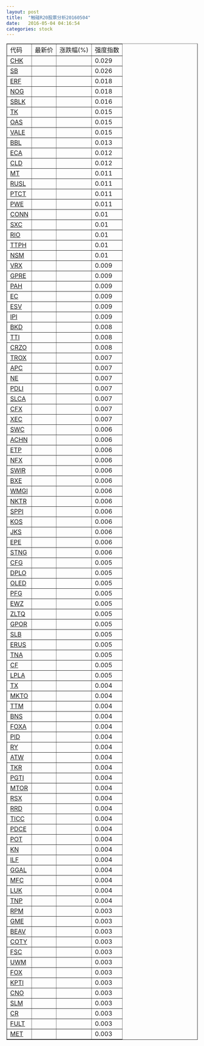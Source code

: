 ```yaml
---
layout: post
title:  "触碰R20股票分析20160504"
date:   2016-05-04 04:16:54
categories: stock
---
```

<script type="text/javascript">
var stockList = []
stockList.push('gb_chk');
stockList.push('gb_sb');
stockList.push('gb_erf');
stockList.push('gb_nog');
stockList.push('gb_sblk');
stockList.push('gb_tk');
stockList.push('gb_oas');
stockList.push('gb_vale');
stockList.push('gb_bbl');
stockList.push('gb_eca');
stockList.push('gb_cld');
stockList.push('gb_mt');
stockList.push('gb_rusl');
stockList.push('gb_ptct');
stockList.push('gb_pwe');
stockList.push('gb_conn');
stockList.push('gb_sxc');
stockList.push('gb_rio');
stockList.push('gb_ttph');
stockList.push('gb_nsm');
stockList.push('gb_vrx');
stockList.push('gb_gpre');
stockList.push('gb_pah');
stockList.push('gb_ec');
stockList.push('gb_esv');
stockList.push('gb_ipi');
stockList.push('gb_bkd');
stockList.push('gb_tti');
stockList.push('gb_crzo');
stockList.push('gb_trox');
stockList.push('gb_apc');
stockList.push('gb_ne');
stockList.push('gb_pdli');
stockList.push('gb_slca');
stockList.push('gb_cfx');
stockList.push('gb_xec');
stockList.push('gb_swc');
stockList.push('gb_achn');
stockList.push('gb_etp');
stockList.push('gb_nfx');
stockList.push('gb_swir');
stockList.push('gb_bxe');
stockList.push('gb_wmgi');
stockList.push('gb_nktr');
stockList.push('gb_sppi');
stockList.push('gb_kos');
stockList.push('gb_jks');
stockList.push('gb_epe');
stockList.push('gb_stng');
stockList.push('gb_cfg');
stockList.push('gb_dplo');
stockList.push('gb_oled');
stockList.push('gb_pfg');
stockList.push('gb_ewz');
stockList.push('gb_zltq');
stockList.push('gb_gpor');
stockList.push('gb_slb');
stockList.push('gb_erus');
stockList.push('gb_tna');
stockList.push('gb_cf');
stockList.push('gb_lpla');
stockList.push('gb_tx');
stockList.push('gb_mkto');
stockList.push('gb_ttm');
stockList.push('gb_bns');
stockList.push('gb_foxa');
stockList.push('gb_pid');
stockList.push('gb_ry');
stockList.push('gb_atw');
stockList.push('gb_tkr');
stockList.push('gb_pgti');
stockList.push('gb_mtor');
stockList.push('gb_rsx');
stockList.push('gb_rrd');
stockList.push('gb_ticc');
stockList.push('gb_pdce');
stockList.push('gb_pot');
stockList.push('gb_kn');
stockList.push('gb_ilf');
stockList.push('gb_ggal');
stockList.push('gb_mfc');
stockList.push('gb_luk');
stockList.push('gb_tnp');
stockList.push('gb_rpm');
stockList.push('gb_gme');
stockList.push('gb_beav');
stockList.push('gb_coty');
stockList.push('gb_fsc');
stockList.push('gb_uwm');
stockList.push('gb_fox');
stockList.push('gb_kpti');
stockList.push('gb_cno');
stockList.push('gb_slm');
stockList.push('gb_cr');
stockList.push('gb_fult');
stockList.push('gb_met');
</script>

<table border="1">
 <tr>
 <td>代码</td>
  <td>最新价</td>
  <td>涨跌幅(%)</td>
 <td>强度指数</td>
</tr>
  <tr id="chk"><td><a href="http://stock.finance.sina.com.cn/usstock/quotes/CHK.html" target="_blank">CHK</a></td><td></td><td></td><td>0.029</td></tr>
  <tr id="sb"><td><a href="http://stock.finance.sina.com.cn/usstock/quotes/SB.html" target="_blank">SB</a></td><td></td><td></td><td>0.026</td></tr>
  <tr id="erf"><td><a href="http://stock.finance.sina.com.cn/usstock/quotes/ERF.html" target="_blank">ERF</a></td><td></td><td></td><td>0.018</td></tr>
  <tr id="nog"><td><a href="http://stock.finance.sina.com.cn/usstock/quotes/NOG.html" target="_blank">NOG</a></td><td></td><td></td><td>0.018</td></tr>
  <tr id="sblk"><td><a href="http://stock.finance.sina.com.cn/usstock/quotes/SBLK.html" target="_blank">SBLK</a></td><td></td><td></td><td>0.016</td></tr>
  <tr id="tk"><td><a href="http://stock.finance.sina.com.cn/usstock/quotes/TK.html" target="_blank">TK</a></td><td></td><td></td><td>0.015</td></tr>
  <tr id="oas"><td><a href="http://stock.finance.sina.com.cn/usstock/quotes/OAS.html" target="_blank">OAS</a></td><td></td><td></td><td>0.015</td></tr>
  <tr id="vale"><td><a href="http://stock.finance.sina.com.cn/usstock/quotes/VALE.html" target="_blank">VALE</a></td><td></td><td></td><td>0.015</td></tr>
  <tr id="bbl"><td><a href="http://stock.finance.sina.com.cn/usstock/quotes/BBL.html" target="_blank">BBL</a></td><td></td><td></td><td>0.013</td></tr>
  <tr id="eca"><td><a href="http://stock.finance.sina.com.cn/usstock/quotes/ECA.html" target="_blank">ECA</a></td><td></td><td></td><td>0.012</td></tr>
  <tr id="cld"><td><a href="http://stock.finance.sina.com.cn/usstock/quotes/CLD.html" target="_blank">CLD</a></td><td></td><td></td><td>0.012</td></tr>
  <tr id="mt"><td><a href="http://stock.finance.sina.com.cn/usstock/quotes/MT.html" target="_blank">MT</a></td><td></td><td></td><td>0.011</td></tr>
  <tr id="rusl"><td><a href="http://stock.finance.sina.com.cn/usstock/quotes/RUSL.html" target="_blank">RUSL</a></td><td></td><td></td><td>0.011</td></tr>
  <tr id="ptct"><td><a href="http://stock.finance.sina.com.cn/usstock/quotes/PTCT.html" target="_blank">PTCT</a></td><td></td><td></td><td>0.011</td></tr>
  <tr id="pwe"><td><a href="http://stock.finance.sina.com.cn/usstock/quotes/PWE.html" target="_blank">PWE</a></td><td></td><td></td><td>0.011</td></tr>
  <tr id="conn"><td><a href="http://stock.finance.sina.com.cn/usstock/quotes/CONN.html" target="_blank">CONN</a></td><td></td><td></td><td>0.01</td></tr>
  <tr id="sxc"><td><a href="http://stock.finance.sina.com.cn/usstock/quotes/SXC.html" target="_blank">SXC</a></td><td></td><td></td><td>0.01</td></tr>
  <tr id="rio"><td><a href="http://stock.finance.sina.com.cn/usstock/quotes/RIO.html" target="_blank">RIO</a></td><td></td><td></td><td>0.01</td></tr>
  <tr id="ttph"><td><a href="http://stock.finance.sina.com.cn/usstock/quotes/TTPH.html" target="_blank">TTPH</a></td><td></td><td></td><td>0.01</td></tr>
  <tr id="nsm"><td><a href="http://stock.finance.sina.com.cn/usstock/quotes/NSM.html" target="_blank">NSM</a></td><td></td><td></td><td>0.01</td></tr>
  <tr id="vrx"><td><a href="http://stock.finance.sina.com.cn/usstock/quotes/VRX.html" target="_blank">VRX</a></td><td></td><td></td><td>0.009</td></tr>
  <tr id="gpre"><td><a href="http://stock.finance.sina.com.cn/usstock/quotes/GPRE.html" target="_blank">GPRE</a></td><td></td><td></td><td>0.009</td></tr>
  <tr id="pah"><td><a href="http://stock.finance.sina.com.cn/usstock/quotes/PAH.html" target="_blank">PAH</a></td><td></td><td></td><td>0.009</td></tr>
  <tr id="ec"><td><a href="http://stock.finance.sina.com.cn/usstock/quotes/EC.html" target="_blank">EC</a></td><td></td><td></td><td>0.009</td></tr>
  <tr id="esv"><td><a href="http://stock.finance.sina.com.cn/usstock/quotes/ESV.html" target="_blank">ESV</a></td><td></td><td></td><td>0.009</td></tr>
  <tr id="ipi"><td><a href="http://stock.finance.sina.com.cn/usstock/quotes/IPI.html" target="_blank">IPI</a></td><td></td><td></td><td>0.009</td></tr>
  <tr id="bkd"><td><a href="http://stock.finance.sina.com.cn/usstock/quotes/BKD.html" target="_blank">BKD</a></td><td></td><td></td><td>0.008</td></tr>
  <tr id="tti"><td><a href="http://stock.finance.sina.com.cn/usstock/quotes/TTI.html" target="_blank">TTI</a></td><td></td><td></td><td>0.008</td></tr>
  <tr id="crzo"><td><a href="http://stock.finance.sina.com.cn/usstock/quotes/CRZO.html" target="_blank">CRZO</a></td><td></td><td></td><td>0.008</td></tr>
  <tr id="trox"><td><a href="http://stock.finance.sina.com.cn/usstock/quotes/TROX.html" target="_blank">TROX</a></td><td></td><td></td><td>0.007</td></tr>
  <tr id="apc"><td><a href="http://stock.finance.sina.com.cn/usstock/quotes/APC.html" target="_blank">APC</a></td><td></td><td></td><td>0.007</td></tr>
  <tr id="ne"><td><a href="http://stock.finance.sina.com.cn/usstock/quotes/NE.html" target="_blank">NE</a></td><td></td><td></td><td>0.007</td></tr>
  <tr id="pdli"><td><a href="http://stock.finance.sina.com.cn/usstock/quotes/PDLI.html" target="_blank">PDLI</a></td><td></td><td></td><td>0.007</td></tr>
  <tr id="slca"><td><a href="http://stock.finance.sina.com.cn/usstock/quotes/SLCA.html" target="_blank">SLCA</a></td><td></td><td></td><td>0.007</td></tr>
  <tr id="cfx"><td><a href="http://stock.finance.sina.com.cn/usstock/quotes/CFX.html" target="_blank">CFX</a></td><td></td><td></td><td>0.007</td></tr>
  <tr id="xec"><td><a href="http://stock.finance.sina.com.cn/usstock/quotes/XEC.html" target="_blank">XEC</a></td><td></td><td></td><td>0.007</td></tr>
  <tr id="swc"><td><a href="http://stock.finance.sina.com.cn/usstock/quotes/SWC.html" target="_blank">SWC</a></td><td></td><td></td><td>0.006</td></tr>
  <tr id="achn"><td><a href="http://stock.finance.sina.com.cn/usstock/quotes/ACHN.html" target="_blank">ACHN</a></td><td></td><td></td><td>0.006</td></tr>
  <tr id="etp"><td><a href="http://stock.finance.sina.com.cn/usstock/quotes/ETP.html" target="_blank">ETP</a></td><td></td><td></td><td>0.006</td></tr>
  <tr id="nfx"><td><a href="http://stock.finance.sina.com.cn/usstock/quotes/NFX.html" target="_blank">NFX</a></td><td></td><td></td><td>0.006</td></tr>
  <tr id="swir"><td><a href="http://stock.finance.sina.com.cn/usstock/quotes/SWIR.html" target="_blank">SWIR</a></td><td></td><td></td><td>0.006</td></tr>
  <tr id="bxe"><td><a href="http://stock.finance.sina.com.cn/usstock/quotes/BXE.html" target="_blank">BXE</a></td><td></td><td></td><td>0.006</td></tr>
  <tr id="wmgi"><td><a href="http://stock.finance.sina.com.cn/usstock/quotes/WMGI.html" target="_blank">WMGI</a></td><td></td><td></td><td>0.006</td></tr>
  <tr id="nktr"><td><a href="http://stock.finance.sina.com.cn/usstock/quotes/NKTR.html" target="_blank">NKTR</a></td><td></td><td></td><td>0.006</td></tr>
  <tr id="sppi"><td><a href="http://stock.finance.sina.com.cn/usstock/quotes/SPPI.html" target="_blank">SPPI</a></td><td></td><td></td><td>0.006</td></tr>
  <tr id="kos"><td><a href="http://stock.finance.sina.com.cn/usstock/quotes/KOS.html" target="_blank">KOS</a></td><td></td><td></td><td>0.006</td></tr>
  <tr id="jks"><td><a href="http://stock.finance.sina.com.cn/usstock/quotes/JKS.html" target="_blank">JKS</a></td><td></td><td></td><td>0.006</td></tr>
  <tr id="epe"><td><a href="http://stock.finance.sina.com.cn/usstock/quotes/EPE.html" target="_blank">EPE</a></td><td></td><td></td><td>0.006</td></tr>
  <tr id="stng"><td><a href="http://stock.finance.sina.com.cn/usstock/quotes/STNG.html" target="_blank">STNG</a></td><td></td><td></td><td>0.006</td></tr>
  <tr id="cfg"><td><a href="http://stock.finance.sina.com.cn/usstock/quotes/CFG.html" target="_blank">CFG</a></td><td></td><td></td><td>0.005</td></tr>
  <tr id="dplo"><td><a href="http://stock.finance.sina.com.cn/usstock/quotes/DPLO.html" target="_blank">DPLO</a></td><td></td><td></td><td>0.005</td></tr>
  <tr id="oled"><td><a href="http://stock.finance.sina.com.cn/usstock/quotes/OLED.html" target="_blank">OLED</a></td><td></td><td></td><td>0.005</td></tr>
  <tr id="pfg"><td><a href="http://stock.finance.sina.com.cn/usstock/quotes/PFG.html" target="_blank">PFG</a></td><td></td><td></td><td>0.005</td></tr>
  <tr id="ewz"><td><a href="http://stock.finance.sina.com.cn/usstock/quotes/EWZ.html" target="_blank">EWZ</a></td><td></td><td></td><td>0.005</td></tr>
  <tr id="zltq"><td><a href="http://stock.finance.sina.com.cn/usstock/quotes/ZLTQ.html" target="_blank">ZLTQ</a></td><td></td><td></td><td>0.005</td></tr>
  <tr id="gpor"><td><a href="http://stock.finance.sina.com.cn/usstock/quotes/GPOR.html" target="_blank">GPOR</a></td><td></td><td></td><td>0.005</td></tr>
  <tr id="slb"><td><a href="http://stock.finance.sina.com.cn/usstock/quotes/SLB.html" target="_blank">SLB</a></td><td></td><td></td><td>0.005</td></tr>
  <tr id="erus"><td><a href="http://stock.finance.sina.com.cn/usstock/quotes/ERUS.html" target="_blank">ERUS</a></td><td></td><td></td><td>0.005</td></tr>
  <tr id="tna"><td><a href="http://stock.finance.sina.com.cn/usstock/quotes/TNA.html" target="_blank">TNA</a></td><td></td><td></td><td>0.005</td></tr>
  <tr id="cf"><td><a href="http://stock.finance.sina.com.cn/usstock/quotes/CF.html" target="_blank">CF</a></td><td></td><td></td><td>0.005</td></tr>
  <tr id="lpla"><td><a href="http://stock.finance.sina.com.cn/usstock/quotes/LPLA.html" target="_blank">LPLA</a></td><td></td><td></td><td>0.005</td></tr>
  <tr id="tx"><td><a href="http://stock.finance.sina.com.cn/usstock/quotes/TX.html" target="_blank">TX</a></td><td></td><td></td><td>0.004</td></tr>
  <tr id="mkto"><td><a href="http://stock.finance.sina.com.cn/usstock/quotes/MKTO.html" target="_blank">MKTO</a></td><td></td><td></td><td>0.004</td></tr>
  <tr id="ttm"><td><a href="http://stock.finance.sina.com.cn/usstock/quotes/TTM.html" target="_blank">TTM</a></td><td></td><td></td><td>0.004</td></tr>
  <tr id="bns"><td><a href="http://stock.finance.sina.com.cn/usstock/quotes/BNS.html" target="_blank">BNS</a></td><td></td><td></td><td>0.004</td></tr>
  <tr id="foxa"><td><a href="http://stock.finance.sina.com.cn/usstock/quotes/FOXA.html" target="_blank">FOXA</a></td><td></td><td></td><td>0.004</td></tr>
  <tr id="pid"><td><a href="http://stock.finance.sina.com.cn/usstock/quotes/PID.html" target="_blank">PID</a></td><td></td><td></td><td>0.004</td></tr>
  <tr id="ry"><td><a href="http://stock.finance.sina.com.cn/usstock/quotes/RY.html" target="_blank">RY</a></td><td></td><td></td><td>0.004</td></tr>
  <tr id="atw"><td><a href="http://stock.finance.sina.com.cn/usstock/quotes/ATW.html" target="_blank">ATW</a></td><td></td><td></td><td>0.004</td></tr>
  <tr id="tkr"><td><a href="http://stock.finance.sina.com.cn/usstock/quotes/TKR.html" target="_blank">TKR</a></td><td></td><td></td><td>0.004</td></tr>
  <tr id="pgti"><td><a href="http://stock.finance.sina.com.cn/usstock/quotes/PGTI.html" target="_blank">PGTI</a></td><td></td><td></td><td>0.004</td></tr>
  <tr id="mtor"><td><a href="http://stock.finance.sina.com.cn/usstock/quotes/MTOR.html" target="_blank">MTOR</a></td><td></td><td></td><td>0.004</td></tr>
  <tr id="rsx"><td><a href="http://stock.finance.sina.com.cn/usstock/quotes/RSX.html" target="_blank">RSX</a></td><td></td><td></td><td>0.004</td></tr>
  <tr id="rrd"><td><a href="http://stock.finance.sina.com.cn/usstock/quotes/RRD.html" target="_blank">RRD</a></td><td></td><td></td><td>0.004</td></tr>
  <tr id="ticc"><td><a href="http://stock.finance.sina.com.cn/usstock/quotes/TICC.html" target="_blank">TICC</a></td><td></td><td></td><td>0.004</td></tr>
  <tr id="pdce"><td><a href="http://stock.finance.sina.com.cn/usstock/quotes/PDCE.html" target="_blank">PDCE</a></td><td></td><td></td><td>0.004</td></tr>
  <tr id="pot"><td><a href="http://stock.finance.sina.com.cn/usstock/quotes/POT.html" target="_blank">POT</a></td><td></td><td></td><td>0.004</td></tr>
  <tr id="kn"><td><a href="http://stock.finance.sina.com.cn/usstock/quotes/KN.html" target="_blank">KN</a></td><td></td><td></td><td>0.004</td></tr>
  <tr id="ilf"><td><a href="http://stock.finance.sina.com.cn/usstock/quotes/ILF.html" target="_blank">ILF</a></td><td></td><td></td><td>0.004</td></tr>
  <tr id="ggal"><td><a href="http://stock.finance.sina.com.cn/usstock/quotes/GGAL.html" target="_blank">GGAL</a></td><td></td><td></td><td>0.004</td></tr>
  <tr id="mfc"><td><a href="http://stock.finance.sina.com.cn/usstock/quotes/MFC.html" target="_blank">MFC</a></td><td></td><td></td><td>0.004</td></tr>
  <tr id="luk"><td><a href="http://stock.finance.sina.com.cn/usstock/quotes/LUK.html" target="_blank">LUK</a></td><td></td><td></td><td>0.004</td></tr>
  <tr id="tnp"><td><a href="http://stock.finance.sina.com.cn/usstock/quotes/TNP.html" target="_blank">TNP</a></td><td></td><td></td><td>0.004</td></tr>
  <tr id="rpm"><td><a href="http://stock.finance.sina.com.cn/usstock/quotes/RPM.html" target="_blank">RPM</a></td><td></td><td></td><td>0.003</td></tr>
  <tr id="gme"><td><a href="http://stock.finance.sina.com.cn/usstock/quotes/GME.html" target="_blank">GME</a></td><td></td><td></td><td>0.003</td></tr>
  <tr id="beav"><td><a href="http://stock.finance.sina.com.cn/usstock/quotes/BEAV.html" target="_blank">BEAV</a></td><td></td><td></td><td>0.003</td></tr>
  <tr id="coty"><td><a href="http://stock.finance.sina.com.cn/usstock/quotes/COTY.html" target="_blank">COTY</a></td><td></td><td></td><td>0.003</td></tr>
  <tr id="fsc"><td><a href="http://stock.finance.sina.com.cn/usstock/quotes/FSC.html" target="_blank">FSC</a></td><td></td><td></td><td>0.003</td></tr>
  <tr id="uwm"><td><a href="http://stock.finance.sina.com.cn/usstock/quotes/UWM.html" target="_blank">UWM</a></td><td></td><td></td><td>0.003</td></tr>
  <tr id="fox"><td><a href="http://stock.finance.sina.com.cn/usstock/quotes/FOX.html" target="_blank">FOX</a></td><td></td><td></td><td>0.003</td></tr>
  <tr id="kpti"><td><a href="http://stock.finance.sina.com.cn/usstock/quotes/KPTI.html" target="_blank">KPTI</a></td><td></td><td></td><td>0.003</td></tr>
  <tr id="cno"><td><a href="http://stock.finance.sina.com.cn/usstock/quotes/CNO.html" target="_blank">CNO</a></td><td></td><td></td><td>0.003</td></tr>
  <tr id="slm"><td><a href="http://stock.finance.sina.com.cn/usstock/quotes/SLM.html" target="_blank">SLM</a></td><td></td><td></td><td>0.003</td></tr>
  <tr id="cr"><td><a href="http://stock.finance.sina.com.cn/usstock/quotes/CR.html" target="_blank">CR</a></td><td></td><td></td><td>0.003</td></tr>
  <tr id="fult"><td><a href="http://stock.finance.sina.com.cn/usstock/quotes/FULT.html" target="_blank">FULT</a></td><td></td><td></td><td>0.003</td></tr>
  <tr id="met"><td><a href="http://stock.finance.sina.com.cn/usstock/quotes/MET.html" target="_blank">MET</a></td><td></td><td></td><td>0.003</td></tr>
</table>
